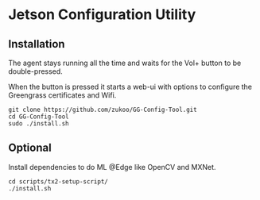 # Jetson Configuration Utility

## Installation

The agent stays running all the time and waits for the Vol+ button to be double-pressed.

When the button is pressed it starts a web-ui with options to configure the Greengrass certificates and Wifi. 

    git clone https://github.com/zukoo/GG-Config-Tool.git
    cd GG-Config-Tool
    sudo ./install.sh

## Optional

Install dependencies to do ML @Edge like OpenCV and MXNet.

    cd scripts/tx2-setup-script/
    ./install.sh
